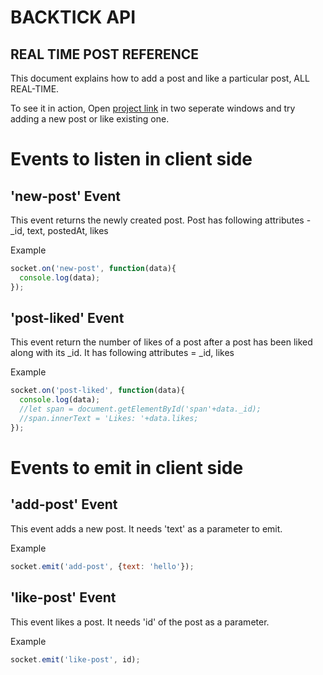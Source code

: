 BACKTICK API
============

REAL TIME POST REFERENCE
------------------------

This document explains how to add a post and like a particular post, ALL REAL-TIME.

To see it in action, Open [project link](https://backtick-api.herokuapp.com/) in two seperate windows and try adding a new post or like existing one.

Events to listen in client side
================================

'new-post' Event 
----------------
This event returns the newly created post.
Post has following attributes - _id, text, postedAt, likes

Example

```javascript
socket.on('new-post', function(data){
  console.log(data);
});
```

'post-liked' Event
------------------
This event return the number of likes of a post after a post has been liked along with its _id.
It has following attributes = _id, likes

Example

```javascript
socket.on('post-liked', function(data){
  console.log(data);
  //let span = document.getElementById('span'+data._id);
  //span.innerText = 'Likes: '+data.likes;
});
```

Events to emit in client side
=============================

'add-post' Event
----------------
This event adds a new post.
It needs 'text' as a parameter to emit.

Example
```javascript
socket.emit('add-post', {text: 'hello'});
```

'like-post' Event
-----------------
This event likes a post.
It needs 'id' of the post as a parameter.

Example
```javascript
socket.emit('like-post', id);
``` 